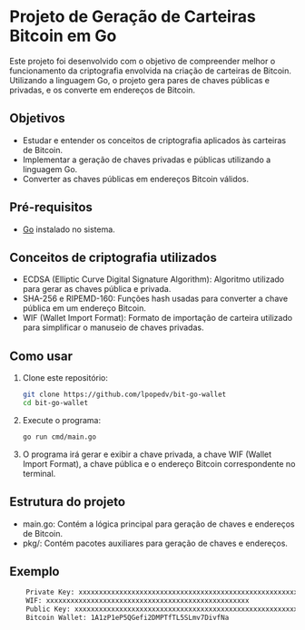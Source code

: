 # Projeto de Geração de Carteiras Bitcoin em Go

Este projeto foi desenvolvido com o objetivo de compreender melhor o funcionamento da criptografia envolvida na criação de carteiras de Bitcoin. Utilizando a linguagem Go, o projeto gera pares de chaves públicas e privadas, e os converte em endereços de Bitcoin.

## Objetivos

- Estudar e entender os conceitos de criptografia aplicados às carteiras de Bitcoin.
- Implementar a geração de chaves privadas e públicas utilizando a linguagem Go.
- Converter as chaves públicas em endereços Bitcoin válidos.

## Pré-requisitos

- [Go](https://golang.org/dl/) instalado no sistema.

## Conceitos de criptografia utilizados

- ECDSA (Elliptic Curve Digital Signature Algorithm): Algoritmo utilizado para gerar as chaves pública e privada.
- SHA-256 e RIPEMD-160: Funções hash usadas para converter a chave pública em um endereço Bitcoin.
- WIF (Wallet Import Format): Formato de importação de carteira utilizado para simplificar o manuseio de chaves privadas.

## Como usar

1. Clone este repositório:
   ```sh
   git clone https://github.com/lpopedv/bit-go-wallet
   cd bit-go-wallet
   ```

2. Execute o programa:
    ```sh
    go run cmd/main.go
    ```

3. O programa irá gerar e exibir a chave privada, a chave WIF (Wallet Import Format), a chave pública e o endereço Bitcoin correspondente no terminal.

## Estrutura do projeto
- main.go: Contém a lógica principal para geração de chaves e endereços de Bitcoin.
- pkg/: Contém pacotes auxiliares para geração de chaves e endereços.

## Exemplo
```sh
    Private Key: xxxxxxxxxxxxxxxxxxxxxxxxxxxxxxxxxxxxxxxxxxxxxxxxxxxxxxxxxxxxxxxx 
    WIF: xxxxxxxxxxxxxxxxxxxxxxxxxxxxxxxxxxxxxxxxxxxxxxxxxx 
    Public Key: xxxxxxxxxxxxxxxxxxxxxxxxxxxxxxxxxxxxxxxxxxxxxxxxxxxxxxxxxxxxxxxxxxxxxxxxxxxxxxxxxxxxxxxxxxxxxxxxxxxxxxxxxxxxxxxxxxxxxxxxxxxxxxxx 
    Bitcoin Wallet: 1A1zP1eP5QGefi2DMPTfTL5SLmv7DivfNa
```

